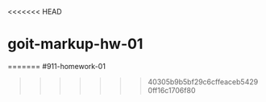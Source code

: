 <<<<<<< HEAD
# goit-markup-hw-01
=======
#911-homework-01
>>>>>>> 40305b9b5bf29c6cffeaceb54290ff16c1706f80
